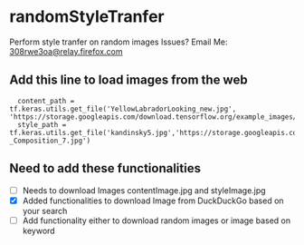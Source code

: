 # randomStyleTranfer
Perform style tranfer on random images
Issues? Email Me: 308rwe3oa@relay.firefox.com


## Add this line to load images from the web
```
  content_path = tf.keras.utils.get_file('YellowLabradorLooking_new.jpg', 'https://storage.googleapis.com/download.tensorflow.org/example_images/YellowLabradorLooking_new.jpg')
  style_path = tf.keras.utils.get_file('kandinsky5.jpg','https://storage.googleapis.com/download.tensorflow.org/example_images/Vassily_Kandinsky%2C_1913_-_Composition_7.jpg')
```

## Need to add these functionalities
- [ ] Needs to download Images contentImage.jpg and styleImage.jpg
- [x] Added functionalities to download Image from DuckDuckGo based on your search
- [ ] Add functionality either to download random images or image based on keyword
